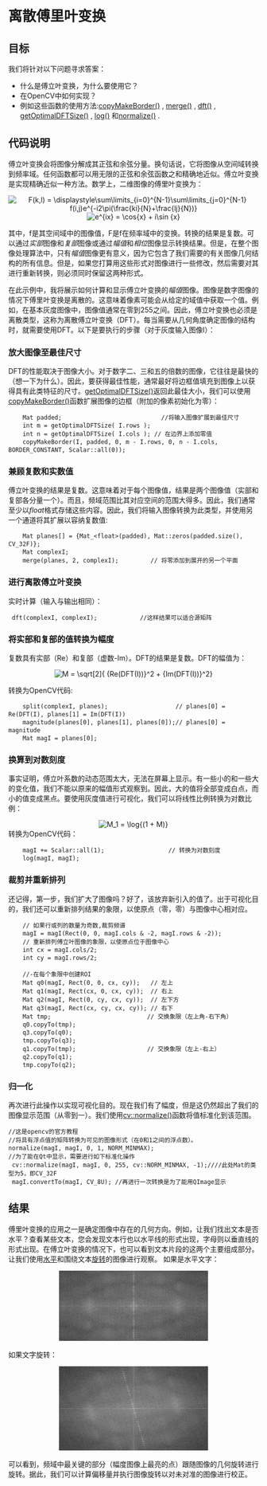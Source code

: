 # 离散傅里叶变换
## 目标
我们将针对以下问题寻求答案：
* 什么是傅立叶变换，为什么要使用它？
* 在OpenCV中如何实现？
* 例如这些函数的使用方法:[copyMakeBorder()](https://docs.opencv.org/4.3.0/d2/de8/group__core__array.html#ga2ac1049c2c3dd25c2b41bffe17658a36) , [merge()](https://docs.opencv.org/4.3.0/d2/de8/group__core__array.html#ga7d7b4d6c6ee504b30a20b1680029c7b4) , [dft()](https://docs.opencv.org/4.3.0/d2/de8/group__core__array.html#gadd6cf9baf2b8b704a11b5f04aaf4f39d) , [getOptimalDFTSize()](https://docs.opencv.org/4.3.0/d2/de8/group__core__array.html#ga6577a2e59968936ae02eb2edde5de299) , [log()](https://docs.opencv.org/4.3.0/d7/dcc/group__core__utils__softfloat.html#gae5de78ee278fe88405c6dbc38502f7c1) 和[normalize()](https://docs.opencv.org/4.3.0/dc/d84/group__core__basic.html#ga1b6a396a456c8b6c6e4afd8591560d80) .

## 代码说明
傅立叶变换会将图像分解成其正弦和余弦分量。换句话说，它将图像从空间域转换到频率域。任何函数都可以用无限的正弦和余弦函数之和精确地近似。傅立叶变换是实现精确近似一种方法。数学上，二维图像的傅里叶变换为：
<div align="center">
<img src="https://latex.codecogs.com/gif.latex?F(k,l)&space;=&space;\displaystyle\sum\limits_{i=0}^{N-1}\sum\limits_{j=0}^{N-1}&space;f(i,j)e^{-i2\pi(\frac{ki}{N}&plus;\frac{lj}{N})}" title="F(k,l) = \displaystyle\sum\limits_{i=0}^{N-1}\sum\limits_{j=0}^{N-1} f(i,j)e^{-i2\pi(\frac{ki}{N}+\frac{lj}{N})}" />
<img src="https://latex.codecogs.com/gif.latex?e^{ix}&space;=&space;\cos{x}&space;&plus;&space;i\sin&space;{x}" title="e^{ix} = \cos{x} + i\sin {x}" />
</div>

其中，f是其空间域中的图像值，F是f在频率域中的变换。转换的结果是复数。可以通过*实部*图像和*复部*图像或通过*幅值*和*相位*图像显示转换结果。但是，在整个图像处理算法中，只有*幅值*图像更有意义，因为它包含了我们需要的有关图像几何结构的所有信息。但是，如果您打算用这些形式对图像进行一些修改，然后需要对其进行重新转换，则必须同时保留这两种形式。

在此示例中，我将展示如何计算和显示傅立叶变换的*幅值*图像。图像是数字图像的情况下傅里叶变换是离散的。这意味着像素可能会从给定的域值中获取一个值。例如，在基本灰度图像中，图像值通常在零到255之间。因此，傅立叶变换也必须是离散类型，这称为离散傅立叶变换（DFT）。每当需要从几何角度确定图像的结构时，就需要使用DFT。以下是要执行的步骤（对于灰度输入图像I）：
### 放大图像至最佳尺寸

DFT的性能取决于图像大小。对于数字二、三和五的倍数的图像，它往往是最快的（想一下为什么）。因此，要获得最佳性能，通常最好将边框值填充到图像上以获得具有此类特征的尺寸。[getOptimalDFTSize()](https://docs.opencv.org/4.3.0/d2/de8/group__core__array.html#ga6577a2e59968936ae02eb2edde5de299)返回此最佳大小，我们可以使用[copyMakeBorder()](https://docs.opencv.org/4.3.0/d2/de8/group__core__array.html#ga2ac1049c2c3dd25c2b41bffe17658a36)函数扩展图像的边框（附加的像素初始化为零）：
```
    Mat padded;                            //将输入图像扩展到最佳尺寸
    int m = getOptimalDFTSize( I.rows );
    int n = getOptimalDFTSize( I.cols ); // 在边界上添加零值
    copyMakeBorder(I, padded, 0, m - I.rows, 0, n - I.cols, BORDER_CONSTANT, Scalar::all(0));
```

### 兼顾复数和实数值

傅立叶变换的结果是复数。这意味着对于每个图像值，结果是两个图像值（实部和复部各分量一个）。而且，频域范围比其对应空间的范围大得多。因此，我们通常至少以*float*格式存储这些内容。因此，我们将输入图像转换为此类型，并使用另一个通道将其扩展以容纳复数值:

```
    Mat planes[] = {Mat_<float>(padded), Mat::zeros(padded.size(), CV_32F)};
    Mat complexI;
    merge(planes, 2, complexI);         // 将零添加到展开的另一个平面
```

### 进行离散傅立叶变换
实时计算（输入与输出相同）：
```
 dft(complexI, complexI);            //这样结果可以适合源矩阵
```

### 将实部和复部的值转换为幅度
复数具有实部（Re）和复部（虚数-Im）。DFT的结果是复数。DFT的幅值为：
<div align="center">
<img src="https://latex.codecogs.com/gif.latex?M&space;=&space;\sqrt[2]{&space;{Re(DFT(I))}^2&space;&plus;&space;{Im(DFT(I))}^2}" title="M = \sqrt[2]{ {Re(DFT(I))}^2 + {Im(DFT(I))}^2}" />
</div>

转换为OpenCV代码:
```
    split(complexI, planes);                   // planes[0] = Re(DFT(I), planes[1] = Im(DFT(I))
    magnitude(planes[0], planes[1], planes[0]);// planes[0] = magnitude
    Mat magI = planes[0];
```
### 换算到对数刻度
事实证明，傅立叶系数的动态范围太大，无法在屏幕上显示。有一些小的和一些大的变化值，我们不能以原来的幅值形式观察到。因此，大的值将全部变成白点，而小的值变成黑点。要使用灰度值进行可视化，我们可以将线性比例转换为对数比例：
<div align="center">
<img src="https://latex.codecogs.com/gif.latex?M_1&space;=&space;\log{(1&space;&plus;&space;M)}" title="M_1 = \log{(1 + M)}" />
</div>
转换为OpenCV代码：

```
    magI += Scalar::all(1);                  // 转换为对数刻度
    log(magI, magI);
```
### 裁剪并重新排列

还记得，第一步，我们扩大了图像吗？好了，该放弃新引入的值了。出于可视化目的，我们还可以重新排列结果的象限，以使原点（零，零）与图像中心相对应。

```
    // 如果行或列的数量为奇数,裁剪频谱
    magI = magI(Rect(0, 0, magI.cols & -2, magI.rows & -2));
    // 重新排列傅立叶图像的象限，以使原点位于图像中心
    int cx = magI.cols/2;
    int cy = magI.rows/2;

    //-在每个象限中创建ROI
    Mat q0(magI, Rect(0, 0, cx, cy));   // 左上
    Mat q1(magI, Rect(cx, 0, cx, cy));  // 右上
    Mat q2(magI, Rect(0, cy, cx, cy));  // 左下方
    Mat q3(magI, Rect(cx, cy, cx, cy)); // 右下
    Mat tmp;                           // 交换象限（左上角-右下角）
    q0.copyTo(tmp);
    q3.copyTo(q0);
    tmp.copyTo(q3);
    q1.copyTo(tmp);                    // 交换象限（左上-右上）
    q2.copyTo(q1);
    tmp.copyTo(q2);
```

### 归一化

再次进行此操作以实现可视化目的。现在我们有了幅度，但是这仍然超出了我们的图像显示范围（从零到一）。我们使用[cv::normalize()](https://docs.opencv.org/4.3.0/dc/d84/group__core__basic.html#ga1b6a396a456c8b6c6e4afd8591560d80)函数将值标准化到该范围。

```
//这是opencv的官方教程
//将具有浮点值的矩阵转换为可见的图像形式（在0和1之间的浮点数）。
normalize(magI, magI, 0, 1, NORM_MINMAX);
//为了能在Qt中显示，需要进行如下标准化操作
 cv::normalize(magI, magI, 0, 255, cv::NORM_MINMAX, -1);////此处Mat的类型为5，即CV_32F
 magI.convertTo(magI, CV_8U); //再进行一次转换是为了能用QImage显示
```

## 结果

傅里叶变换的应用之一是确定图像中存在的几何方向。例如，让我们找出文本是否水平？查看某些文本，您会发现文本行也以水平线的形式出现，字母则以垂直线的形式出现。在傅立叶变换的情况下，也可以看到文本片段的这两个主要组成部分。让我们使用[水平](./pictures/imageTextN.png)和围绕文本[旋转](./pictures/imageTextR.png)的图像进行观察。
如果是水平文字：
<div align="center">
<img src="./pictures/result_normal.jpg" title="result_normal.jpg" />
</div>

如果文字旋转：
<div align="center">
<img src="./pictures/result_rotated.jpg" title="result_normal.jpg" />
</div>

可以看到，频域中最关键的部分（幅度图像上最亮的点）跟随图像的几何旋转进行旋转。据此，我们可以计算偏移量并执行图像旋转以对未对准的图像进行校正。